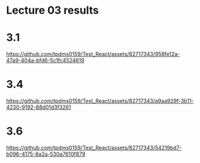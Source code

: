 # Lecture 03  results
# 3.1
https://github.com/tpdms0159/Test_React/assets/82717343/958fe12a-47a9-404a-bfd6-5c1fc4524619

# 3.4
https://github.com/tpdms0159/Test_React/assets/82717343/a9aa929f-3b11-4230-9192-88d01d3f3261

# 3.6
https://github.com/tpdms0159/Test_React/assets/82717343/54219bd7-b096-4175-8a2a-530a7610f879

